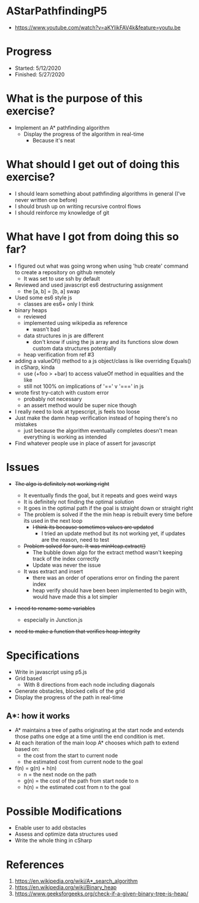 # AStarPathfindingP5
* <https://www.youtube.com/watch?v=aKYlikFAV4k&feature=youtu.be>

# Progress
* Started: 5/12/2020
* Finished: 5/27/2020

# What is the purpose of this exercise?
* Implement an A* pathfinding algorithm 
  * Display the progress of the algorithm in real-time
    * Because it's neat

# What should I get out of doing this exercise?
* I should learn something about pathfinding algorithms in general (I've never written one before)
* I should brush up on writing recursive control flows
* I should reinforce my knowledge of git

# What have I got from doing this so far?
* I figured out what was going wrong when using 'hub create' command to create a repository on github remotely
  * It was set to use ssh by default
* Reviewed and used javascript es6 destructuring assignment
  * the [a, b] = [b, a] swap 
* Used some es6 style js
  * classes are es6+ only I think
* binary heaps
  * reviewed 
  * implemented using wikipedia as reference
    * wasn't bad
  * data structures in js are different
    * don't know if using the js array and its functions slow down custom data structures potentially
  * heap verification from ref #3
* adding a valueOf() method to a js object/class is like overriding Equals() in cSharp, kinda
  * use (+foo > +bar) to access valueOf method in equalities and the like
  * still not 100% on implications of '==' v '===' in js
* wrote first try-catch with custom error
  * probably not necessary
  * an assert method would be super nice though
* I really need to look at typescript, js feels too loose
* Just make the damn heap verification instead of hoping there's no mistakes
  * just because the algorithm eventually completes doesn't mean everything is working as intended
* Find whatever people use in place of assert for javascript

# Issues
* ~~The algo is definitely not working right~~
  * It eventually finds the goal, but it repeats and goes weird ways
  * It is definitely not finding the optimal solution
  * It goes in the optimal path if the goal is straight down or straight right
  * The problem is solved if the the min heap is rebuilt every time before its used in the next loop
    * ~~I think its because sometimes values are updated~~
      * I tried an update method but its not working yet, if updates are the reason, need to test
  * ~~Problem solved for sure. It was minHeap.extract()~~
    * The bubble down algo for the extract method wasn't keeping track of the index correctly
    * Update was never the issue
  * It was extract and insert
    * there was an order of operations error on finding the parent index
    * heap verify should have been been implemented to begin with, would have made this a lot simpler

* <del>I need to rename some variables</del>
  * especially in Junction.js
* ~~need to make a function that verifies heap integrity~~



# Specifications
* Write in javascript using p5.js
* Grid based
  * With 8 directions from each node including diagonals
* Generate obstacles, blocked cells of the grid
* Display the progress of the path in real-time

## A*: how it works
* A* maintains a tree of paths originating at the start node and extends those paths one edge at a time until the end condition is met.
* At each iteration of the main loop A* chooses which path to extend based on:
  * the cost from the start to current node
  * the estimated cost from current node to the goal
* f(n) = g(n) + h(n)
  * n = the next node on the path
  * g(n) = the cost of the path from start node to n
  * h(n) = the estimated cost from n to the goal

# Possible Modifications
* Enable user to add obstacles
* Assess and optimize data structures used
* Write the whole thing in cSharp

# References
1. <https://en.wikipedia.org/wiki/A*_search_algorithm>
2. <https://en.wikipedia.org/wiki/Binary_heap>
3. <https://www.geeksforgeeks.org/check-if-a-given-binary-tree-is-heap/>